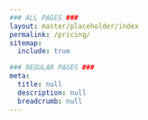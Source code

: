 ```yaml
---
### ALL PAGES ###
layout: master/placeholder/index
permalink: /pricing/
sitemap:
  include: true

### REGULAR PAGES ###
meta:
  title: null
  description: null
  breadcrumb: null
---
```

